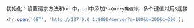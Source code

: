初始化：设置请求方法和url 中，url中添加`?`+`Query键值对`，多个键值对用`&`连接
```js
xhr.open('GET', 'http://127.0.0.1:8000/server?a=100&b=200&c=300');
```
